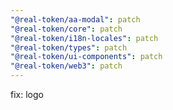 ```yaml
---
"@real-token/aa-modal": patch
"@real-token/core": patch
"@real-token/i18n-locales": patch
"@real-token/types": patch
"@real-token/ui-components": patch
"@real-token/web3": patch
---
```


fix: logo
